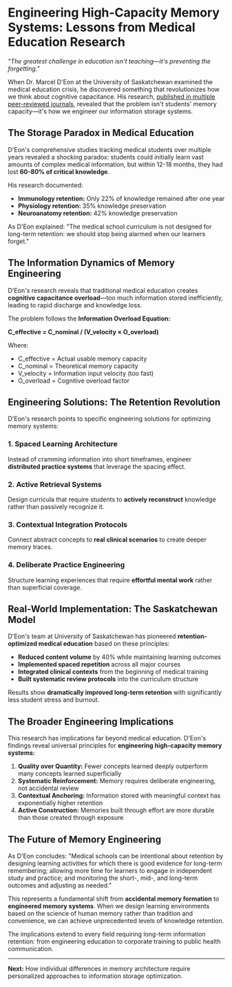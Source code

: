 # Engineering High-Capacity Memory Systems: Lessons from Medical Education Research

*"The greatest challenge in education isn't teaching—it's preventing the forgetting."*

When Dr. Marcel D'Eon at the University of Saskatchewan examined the medical education crisis, he discovered something that revolutionizes how we think about cognitive capacitance. His research, [published in multiple peer-reviewed journals](https://pmc.ncbi.nlm.nih.gov/articles/PMC10961127/), revealed that the problem isn't students' memory capacity—it's how we engineer our information storage systems.

## The Storage Paradox in Medical Education

D'Eon's comprehensive studies tracking medical students over multiple years revealed a shocking paradox: students could initially learn vast amounts of complex medical information, but within 12-18 months, they had lost **60-80% of critical knowledge**.

His research documented:
- **Immunology retention:** Only 22% of knowledge remained after one year
- **Physiology retention:** 35% knowledge preservation  
- **Neuroanatomy retention:** 42% knowledge preservation

As D'Eon explained: "The medical school curriculum is not designed for long-term retention: we should stop being alarmed when our learners forget."

## The Information Dynamics of Memory Engineering

D'Eon's research reveals that traditional medical education creates **cognitive capacitance overload**—too much information stored inefficiently, leading to rapid discharge and knowledge loss.

The problem follows the **Information Overload Equation:**

**C_effective = C_nominal / (V_velocity × O_overload)**

Where:
- C_effective = Actual usable memory capacity
- C_nominal = Theoretical memory capacity  
- V_velocity = Information input velocity (too fast)
- O_overload = Cognitive overload factor

## Engineering Solutions: The Retention Revolution

D'Eon's research points to specific engineering solutions for optimizing memory systems:

### 1. Spaced Learning Architecture
Instead of cramming information into short timeframes, engineer **distributed practice systems** that leverage the spacing effect.

### 2. Active Retrieval Systems
Design curricula that require students to **actively reconstruct** knowledge rather than passively recognize it.

### 3. Contextual Integration Protocols
Connect abstract concepts to **real clinical scenarios** to create deeper memory traces.

### 4. Deliberate Practice Engineering
Structure learning experiences that require **effortful mental work** rather than superficial coverage.

## Real-World Implementation: The Saskatchewan Model

D'Eon's team at University of Saskatchewan has pioneered **retention-optimized medical education** based on these principles:

- **Reduced content volume** by 40% while maintaining learning outcomes
- **Implemented spaced repetition** across all major courses
- **Integrated clinical contexts** from the beginning of medical training
- **Built systematic review protocols** into the curriculum structure

Results show **dramatically improved long-term retention** with significantly less student stress and burnout.

## The Broader Engineering Implications

This research has implications far beyond medical education. D'Eon's findings reveal universal principles for **engineering high-capacity memory systems:**

1. **Quality over Quantity:** Fewer concepts learned deeply outperform many concepts learned superficially
2. **Systematic Reinforcement:** Memory requires deliberate engineering, not accidental review
3. **Contextual Anchoring:** Information stored with meaningful context has exponentially higher retention
4. **Active Construction:** Memories built through effort are more durable than those created through exposure

## The Future of Memory Engineering

As D'Eon concludes: "Medical schools can be intentional about retention by designing learning activities for which there is good evidence for long-term remembering; allowing more time for learners to engage in independent study and practice; and monitoring the short-, mid-, and long-term outcomes and adjusting as needed."

This represents a fundamental shift from **accidental memory formation** to **engineered memory systems**. When we design learning environments based on the science of human memory rather than tradition and convenience, we can achieve unprecedented levels of knowledge retention.

The implications extend to every field requiring long-term information retention: from engineering education to corporate training to public health communication.

---

**Next:** How individual differences in memory architecture require personalized approaches to information storage optimization. 